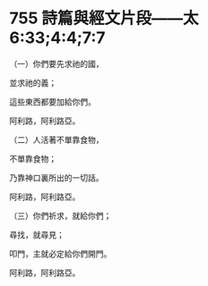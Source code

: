 # 755 詩篇與經文片段——太6:33;4:4;7:7

（一）你們要先求祂的國，

並求祂的義；

這些東西都要加給你們。

阿利路，阿利路亞。

（二）人活著不單靠食物，

不單靠食物；

乃靠神口裏所出的一切話。

阿利路，阿利路亞。

（三）你們祈求，就給你們；

尋找，就尋見；

叩門，主就必定給你們開門。

阿利路，阿利路亞。

